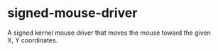 # signed-mouse-driver
A signed kernel mouse driver that moves the mouse toward the given X, Y coordinates.

